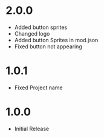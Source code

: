 # 2.0.0
- Added button sprites
- Changed logo
- Added button Sprites in mod.json
- Fixed button not appearing

# 1.0.1
- Fixed Project name

# 1.0.0
- Initial Release